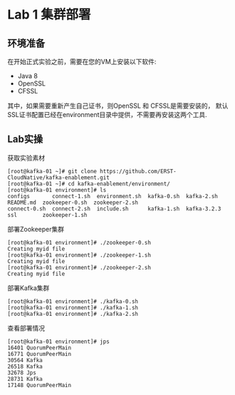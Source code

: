 # Lab 1 集群部署

## 环境准备

在开始正式实验之前，需要在您的VM上安装以下软件:

* Java 8
* OpenSSL
* CFSSL

其中，如果需要重新产生自己证书，则OpenSSL 和 CFSSL是需要安装的， 默认SSL证书配置已经在environment目录中提供，不需要再安装这两个工具.

## Lab实操

获取实验素材

```
[root@kafka-01 ~]# git clone https://github.com/ERST-CloudNative/kafka-enablement.git
[root@kafka-01 ~]# cd kafka-enablement/environment/
[root@kafka-01 environment]# ls
configs       connect-1.sh  environment.sh  kafka-0.sh  kafka-2.sh   README.md  zookeeper-0.sh  zookeeper-2.sh
connect-0.sh  connect-2.sh  include.sh      kafka-1.sh  kafka-3.2.3  ssl        zookeeper-1.sh
```

部署Zookeeper集群

```
[root@kafka-01 environment]# ./zookeeper-0.sh
Creating myid file
[root@kafka-01 environment]# ./zookeeper-1.sh
Creating myid file
[root@kafka-01 environment]# ./zookeeper-2.sh
Creating myid file
```
部署Kafka集群

```
[root@kafka-01 environment]# ./kafka-0.sh
[root@kafka-01 environment]# ./kafka-1.sh
[root@kafka-01 environment]# ./kafka-2.sh
```

查看部署情况

```
[root@kafka-01 environment]# jps
16401 QuorumPeerMain
16771 QuorumPeerMain
30564 Kafka
26518 Kafka
32678 Jps
28731 Kafka
17148 QuorumPeerMain
```


